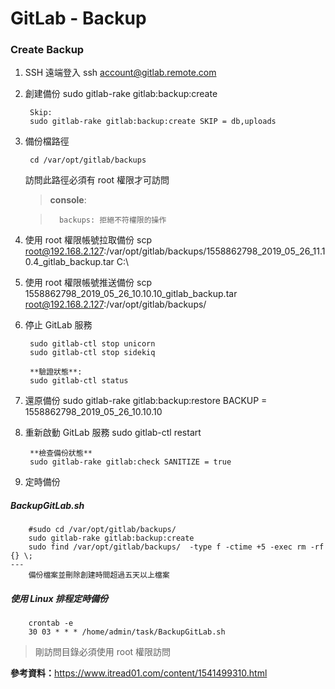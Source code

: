 # GitLab - Backup

### Create Backup
1. SSH 遠端登入
        ssh account@gitlab.remote.com
        
2. 創建備份
        sudo gitlab-rake gitlab:backup:create
        
        Skip:
        sudo gitlab-rake gitlab:backup:create SKIP = db,uploads
3. 備份檔路徑
        
        cd /var/opt/gitlab/backups
        
    訪問此路徑必須有 root 權限才可訪問
        
    >   **console**: 
   
    >       backups: 拒絕不符權限的操作
 
4. 使用 root 權限帳號拉取備份
        scp root@192.168.2.127:/var/opt/gitlab/backups/1558862798_2019_05_26_11.10.4_gitlab_backup.tar C:\
        
5. 使用 root 權限帳號推送備份
        scp 1558862798_2019_05_26_10.10.10_gitlab_backup.tar root@192.168.2.127:/var/opt/gitlab/backups/
6. 停止 GitLab 服務

        sudo gitlab-ctl stop unicorn
        sudo gitlab-ctl stop sidekiq
        
        **驗證狀態**:
        sudo gitlab-ctl status
7. 還原備份
        sudo gitlab-rake gitlab:backup:restore BACKUP = 1558862798_2019_05_26_10.10.10
8. 重新啟動 GitLab 服務
        sudo gitlab-ctl restart
        
        **檢查備份狀態**
        sudo gitlab-rake gitlab:check SANITIZE = true

9. 定時備份
##### BackupGitLab.sh
        #sudo cd /var/opt/gitlab/backups/
        sudo gitlab-rake gitlab:backup:create  
        sudo find /var/opt/gitlab/backups/  -type f -ctime +5 -exec rm -rf {} \;
    ---
        備份檔案並刪除創建時間超過五天以上檔案
##### 使用 Linux 排程定時備份
        crontab -e
        30 03 * * * /home/admin/task/BackupGitLab.sh 
> 剛訪問目錄必須使用 root 權限訪問
        
**參考資料：**<https://www.itread01.com/content/1541499310.html>